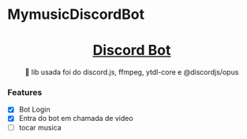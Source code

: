 # MymusicDiscordBot

<h1 align="center">
    <a href="https://discord.js.org/?source=post_page---------------------------#/">Discord Bot</a>
</h1>
<p align="center">🚀 lib usada foi do discord.js, ffmpeg, ytdl-core e @discordjs/opus</p>

### Features

- [x] Bot Login
- [x] Entra do bot em chamada de video
- [ ] tocar musica
